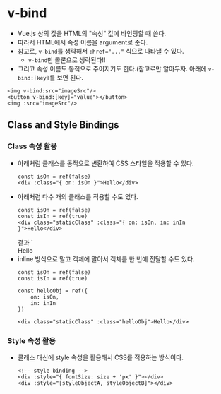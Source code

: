 # v-bind
- Vue.js 상의 값을 HTML의 "속성" 값에 바인딩할 때 쓴다.
- 따라서 HTML에서 속성 이름을 argument로 준다.
- 참고로, `v-bind`를 생략해서 `:href="..."` 식으로 나타낼 수 있다.
    - `v-bind`만 콜론으로 생략된다!!
- 그리고 속성 이름도 동적으로 주어지기도 한다.(참고로만 알아두자. 아래에 `v-bind:[key]`를 보면 된다.
```vue
<img v-bind:src="imageSrc"/>
<button v-bind:[key]="value"></button>
<img :src="imageSrc"/>
```
## Class and Style Bindings
### Class 속성 활용
- 아래처럼 클래스를 동적으로 변환하여 CSS 스타일을 적용할 수 있다.
    ```vue
    const isOn = ref(false)
    <div :class="{ on: isOn }">Hello</div>
    ```
- 아래처럼 다수 개의 클래스를 적용할 수도 있다.
    ```vue
    const isOn = ref(false)
    const isIn = ref(true)
    <div class="staticClass" :class="{ on: isOn, in: inIn }">Hello</div>
    ```
  결과
  `<div class="static in">Hello</div>
- inline 방식으로 말고 객체에 말아서 객체를 한 번에 전달할 수도 있다.
    ```vue
    const isOn = ref(false)
    const isIn = ref(true)

    const helloObj = ref({
        on: isOn,
        in: inIn
    })

    <div class="staticClass" :class="helloObj">Hello</div>
    ```

### Style 속성 활용
- 클래스 대신에 style 속성을 활용해서 CSS를 적용하는 방식이다.
    ```vue
    <!-- style binding -->
    <div :style="{ fontSize: size + 'px' }"></div>
    <div :style="[styleObjectA, styleObjectB]"></div>
    ```
